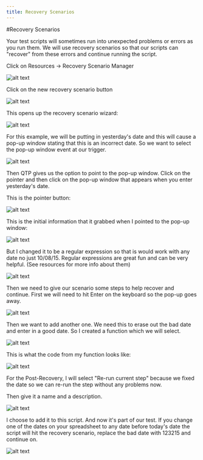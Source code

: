 ```yaml
---
title: Recovery Scenarios
---
```


#Recovery Scenarios

Your test scripts will sometimes run into unexpected problems or errors as you run them. We will use recovery scenarios so that our scripts can "recover" from these errors and continue running the script. 

Click on Resources -> Recovery Scenario Manager

![alt text](https://cloud.githubusercontent.com/assets/10998057/10376800/7ba97352-6dc5-11e5-8579-acb23a4b4f03.png "RecoveryManager")

Click on the new recovery scenario button

![alt text](https://cloud.githubusercontent.com/assets/10998057/10376839/b8536a1a-6dc5-11e5-8529-a8223a098bd9.PNG "RecoveryManagerNew")

This opens up the recovery scenario wizard:

![alt text](https://cloud.githubusercontent.com/assets/10998057/10376887/f5c6137a-6dc5-11e5-8400-e2683473c116.PNG "RecoveryManagerNew")

For this example, we will be putting in yesterday's date and this will cause a pop-up window stating that this is an incorrect date. So we want to select the pop-up window event at our trigger. 


![alt text](https://cloud.githubusercontent.com/assets/10998057/10376972/4eabcf7a-6dc6-11e5-8e4b-0fc334c0ed4e.PNG "RecoveryManagerNew")

Then QTP gives us the option to point to the pop-up window. Click on the pointer and then click on the pop-up window that appears when you enter yesterday's date.

This is the pointer button:

![alt text](https://cloud.githubusercontent.com/assets/10998057/10379777/c8bb1f64-6dd5-11e5-8068-21aee0645eee.PNG "Pointer")

This is the initial information that it grabbed when I pointed to the pop-up window:

![alt text](https://cloud.githubusercontent.com/assets/10998057/10379776/c8b61320-6dd5-11e5-94cd-93dc73473c6c.PNG "PointerInfo")

But I changed it to be a regular expression so that is would work with any date no just 10/08/15. Regular expressions are great fun and can be very helpful. (See resources for more info about them) 

![alt text](https://cloud.githubusercontent.com/assets/10998057/10379775/c8b59954-6dd5-11e5-857e-7a03ac9658bf.PNG "PointerInfo")

Then we need to give our scenario some steps to help recover and continue. First we will need to hit Enter on the keyboard so the pop-up goes away. 

![alt text](https://cloud.githubusercontent.com/assets/10998057/10379778/c8bbaa6a-6dd5-11e5-8314-ab1259539d35.PNG "Enter")

Then we want to add another one. We need this to erase out the bad date and enter in a good date. So I created a function which we will select. 

![alt text](https://cloud.githubusercontent.com/assets/10998057/10379769/c8a99c08-6dd5-11e5-8b60-e5b1a173e110.PNG "Function")

This is what the code from my function looks like:

![alt text](https://cloud.githubusercontent.com/assets/10998057/10379771/c8aa8e88-6dd5-11e5-807f-ce9005c41241.PNG "Code")

For the Post-Recovery, I will select "Re-run current step" because we fixed the date so we can re-run the step without any problems now. 

Then give it a name and a description. 

![alt text](https://cloud.githubusercontent.com/assets/10998057/10379770/c8a9ce26-6dd5-11e5-972d-eb02326a00a0.PNG "Scenario")

I choose to add it to this script. And now it's part of our test. If you change one of the dates on your spreadsheet to any date before today's date the script will hit the recovery scenario, replace the bad date with 123215 and continue on. 

![alt text](https://cloud.githubusercontent.com/assets/10998057/10379774/c8ae7f02-6dd5-11e5-9c15-f5226d88c46e.PNG "Scenario")




